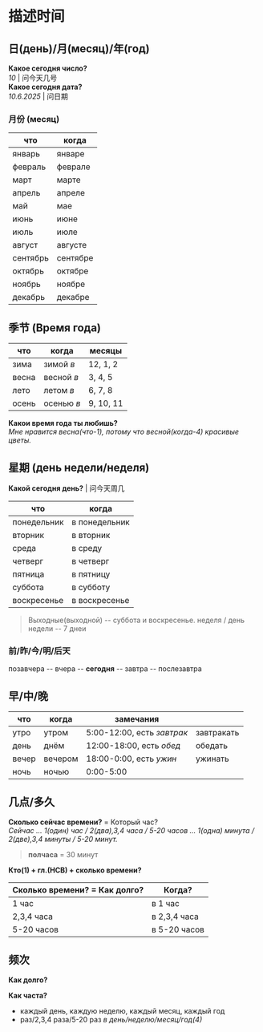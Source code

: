# 描述时间

## 日(день)/月(месяц)/年(год)

**Какое сегодня число?**  
*10* | 问今天几号  
**Какое сегодня дата?**  
*10.6.2025* | 问日期  

### 月份 (месяц)

|  что | когда |
|---|---|
| январь | январе |
| февраль | феврале |  
| март | марте |
| апрель | апреле |
| май | мае |
| июнь | июне |
| июль | июле |
| август | августе |
| сентябрь | сентябре |
| октябрь | октябре |
| ноябрь | ноябре |
| декабрь | декабре |

## 季节 (Время года)

| что | когда | месяцы |
|---|---|---|
| зима | зимой *в* | 12, 1, 2 |
| весна | весной *в* | 3, 4, 5 |
| лето | летом *в* | 6, 7, 8 |
| осень | осенью *в* | 9, 10, 11 |

**Какои время года ты любишь?**  
*Мне нравится весна(что-1), потому что весной(когда-4) красивые цветы.*

## 星期 (день недели/неделя)

**Какой сегодня день?** | 问今天周几  

| что | когда |
|---|---|
| понедельник | в понедельник |
| вторник | в вторник |
| среда | в среду |
| четверг | в четверг |
| пятница | в пятницу |
| суббота | в субботу |
| воскресенье | в воскресенье |

> Выходные(выходной) -- суббота и воскресенье.
> неделя / день недели -- 7 днеи

### 前/昨/今/明/后天

позавчера -- вчера -- **сегодня** -- завтра -- послезавтра  

## 早/中/晚

| что | когда | замечания | |
|---|---|---|---|
| утро | утром | 5:00-12:00, есть *завтрак* | завтракать |
| день | днём | 12:00-18:00, есть *обед* | обедать |
| вечер | вечером | 18:00-0:00, есть *ужин* | ужинать |
| ночь | ночью | 0:00-5:00 | |

## 几点/多久

**Сколько сейчас времени?** = Который час?  
*Сейчас ... 1(один) час / 2(два),3,4 часа / 5-20 часов ... 1(одна) минута / 2(две),3,4 минуты / 5-20 минут.*  

> **полчаса** = 30 минут

**Кто(1) + гл.(НСВ) + сколько времени?**

| Сколько времени? = Как долго? | Когда? |
|---|---|
| 1 час | в 1 час |
| 2,3,4 часа | в 2,3,4 часа |
| 5-20 часов | в 5-20 часов |

## 频次

**Как долго?**

**Как часта?**  

- каждый день, каждую неделю, каждый месяц, каждый год
- раз/2,3,4 раза/5-20 раз *в день/неделю/месяц/год(4)*
